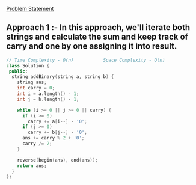 [Problem Statement](https://leetcode.com/add-binary/)

## Approach 1 :- In this approach, we'll iterate both strings and calculate the sum and keep track of carry and one by one assigning it into result.

```cpp
// Time Complexity - O(n)           Space Complexity - O(n)
class Solution {
 public:
  string addBinary(string a, string b) {
    string ans;
    int carry = 0;
    int i = a.length() - 1;
    int j = b.length() - 1;

    while (i >= 0 || j >= 0 || carry) {
      if (i >= 0)
        carry += a[i--] - '0';
      if (j >= 0)
        carry += b[j--] - '0';
      ans += carry % 2 + '0';
      carry /= 2;
    }

    reverse(begin(ans), end(ans));
    return ans;
  }
};
```
